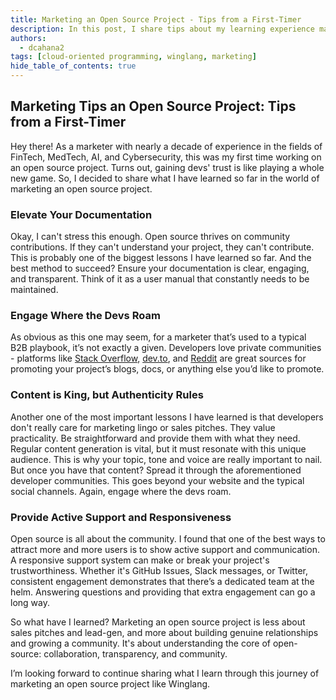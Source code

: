 ```yaml
---
title: Marketing an Open Source Project - Tips from a First-Timer
description: In this post, I share tips about my learning experience marketing an open source projects.
authors: 
  - dcahana2
tags: [cloud-oriented programming, winglang, marketing]
hide_table_of_contents: true
---
```


## Marketing Tips an Open Source Project: Tips from a First-Timer

Hey there! As a marketer with nearly a decade of experience in the fields of FinTech, MedTech, AI, and Cybersecurity, this was my first time working on an open source project. Turns out, gaining devs' trust is like playing a whole new game. So, I decided to share what I have learned so far in the world of marketing an open source project. 

### Elevate Your Documentation
Okay, I can't stress this enough. Open source thrives on community contributions. If they can't understand your project, they can't contribute. This is probably one of the biggest lessons I have learned so far. And the best method to succeed? Ensure your documentation is clear, engaging, and transparent. Think of it as a user manual that constantly needs to be maintained. 

### Engage Where the Devs Roam
As obvious as this one may seem, for a marketer that’s used to a typical B2B playbook, it’s not exactly a given. Developers love private communities - platforms like [Stack Overflow](https://stackoverflow.com/), [dev.to](https://dev.to/), and [Reddit](https://www.reddit.com/) are great sources for promoting your project’s blogs, docs, or anything else you’d like to promote. 

### Content is King, but Authenticity Rules 
Another one of the most important lessons I have learned is that developers don't really care for marketing lingo or sales pitches. They value practicality. Be straightforward and provide them with what they need. Regular content generation is vital, but it must resonate with this unique audience. This is why your topic, tone and voice are really important to nail. But once you have that content? Spread it through the aforementioned developer communities. This goes beyond your website and the typical social channels. Again, engage where the devs roam. 

### Provide Active Support and Responsiveness
Open source is all about the community. I found that one of the best ways to attract more and more users is to show active support and communication. A responsive support system can make or break your project's trustworthiness. Whether it's GitHub Issues, Slack messages, or Twitter, consistent engagement demonstrates that there’s a dedicated team at the helm. Answering questions and providing that extra engagement can go a long way. 

So what have I learned? Marketing an open source project is less about sales pitches and lead-gen,  and more about building genuine relationships and growing a community. It's about understanding the core of open-source: collaboration, transparency, and community. 

I’m looking forward to continue sharing what I learn through this journey of marketing an open source project like Winglang. 
